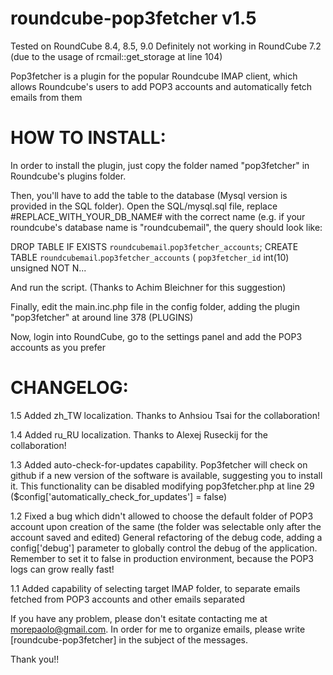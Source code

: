 roundcube-pop3fetcher v1.5
==========================

Tested on RoundCube 8.4, 8.5, 9.0
Definitely not working in RoundCube 7.2 (due to the usage of rcmail::get_storage at line 104)

Pop3fetcher is a plugin for the popular Roundcube IMAP client, which allows Roundcube's users to add POP3 accounts and automatically fetch emails from them

HOW TO INSTALL:
===============

In order to install the plugin, just copy the folder named "pop3fetcher" in Roundcube's plugins folder.

Then, you'll have to add the table to the database (Mysql version is provided in the SQL folder). Open the SQL/mysql.sql file, replace #REPLACE_WITH_YOUR_DB_NAME# 
with the correct name (e.g. if your roundcube's database name is "roundcubemail", the query should look like:

DROP TABLE IF EXISTS `roundcubemail`.`pop3fetcher_accounts`;
CREATE TABLE  `roundcubemail`.`pop3fetcher_accounts` (
  `pop3fetcher_id` int(10) unsigned NOT N...
  
And run the script. (Thanks to Achim Bleichner for this suggestion)

Finally, edit the main.inc.php file in the config folder, adding the plugin "pop3fetcher" at around line 378 (PLUGINS)

Now, login into RoundCube, go to the settings panel and add the POP3 accounts as you prefer 

CHANGELOG:
==========

1.5
Added zh_TW localization. Thanks to Anhsiou Tsai for the collaboration!

1.4
Added ru_RU localization. Thanks to Alexej Ruseckij for the collaboration!

1.3
Added auto-check-for-updates capability. Pop3fetcher will check on github if a new version of the software is available, suggesting you to install it.
This functionality can be disabled modifying pop3fetcher.php at line 29 ($config['automatically_check_for_updates'] = false)

1.2
Fixed a bug which didn't allowed to choose the default folder of POP3 account upon creation of the same (the folder was selectable only after the account saved and edited)
General refactoring of the debug code, adding a config['debug'] parameter to globally control the debug of the application. Remember to set it to false in production environment, because the POP3 logs can grow really fast!

1.1
Added capability of selecting target IMAP folder, to separate emails fetched from POP3 accounts and other emails separated



If you have any problem, please don't esitate contacting me at morepaolo@gmail.com. In order for me to organize emails, please write [roundcube-pop3fetcher] in the subject of the messages.

Thank you!!